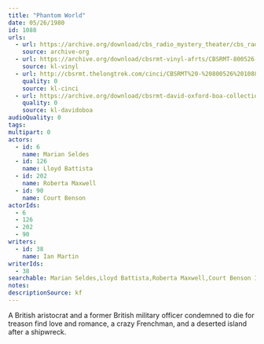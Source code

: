 ```yaml
---
title: "Phantom World"
date: 05/26/1980
id: 1088
urls: 
  - url: https://archive.org/download/cbs_radio_mystery_theater/cbs_radio_mystery_theater-1051-1100.zip/cbs_radio_mystery_theater-1051-1100%2Fcbsrmt_1088_phantom_world.mp3
    source: archive-org
  - url: https://archive.org/download/cbsrmt-vinyl-afrts/CBSRMT-800526-1088-Phantom-World_afrts.mp3
    source: kl-vinyl
  - url: http://cbsrmt.thelongtrek.com/cinci/CBSRMT%20-%20800526%201088%20Phantom%20World%20(rr%20800916)_cinci.mp3
    quality: 0
    source: kl-cinci
  - url: https://archive.org/download/cbsrmt-david-oxford-boa-collection/CBSRMT-800526-1088-Phantom-World-(AFRTS)-(256-44)-{BoA}.mp3
    quality: 0
    source: kl-davidoboa
audioQuality: 0
tags: 
multipart: 0
actors:  
  - id: 6
    name: Marian Seldes  
  - id: 126
    name: Lloyd Battista  
  - id: 202
    name: Roberta Maxwell  
  - id: 90
    name: Court Benson
actorIds:  
  - 6  
  - 126  
  - 202  
  - 90
writers:  
  - id: 38
    name: Ian Martin
writerIds:  
  - 38
searchable: Marian Seldes,Lloyd Battista,Roberta Maxwell,Court Benson Ian Martin
notes: 
descriptionSource: kf
---
```

A British aristocrat and a former British military officer condemned to die for treason find love and romance, a crazy Frenchman, and a deserted island after a shipwreck.